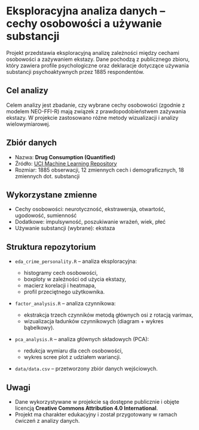 # Eksploracyjna analiza danych – cechy osobowości a używanie substancji

Projekt przedstawia eksploracyjną analizę zależności między cechami osobowości a zażywaniem ekstazy. Dane pochodzą z publicznego zbioru, który zawiera profile psychologiczne oraz deklaracje dotyczące używania substancji psychoaktywnych przez 1885 respondentów.

## Cel analizy

Celem analizy jest zbadanie, czy wybrane cechy osobowości (zgodnie z modelem NEO-FFI-R) mają związek z prawdopodobieństwem zażywania ekstazy. W projekcie zastosowano różne metody wizualizacji i analizy wielowymiarowej.

## Zbiór danych

- Nazwa: **Drug Consumption (Quantified)**
- Źródło: [UCI Machine Learning Repository](https://archive.ics.uci.edu/dataset/373/drug+consumption+quantified)
- Rozmiar: 1885 obserwacji, 12 zmiennych cech i demograficznych, 18 zmiennych dot. substancji

## Wykorzystane zmienne

- Cechy osobowości: neurotyczność, ekstrawersja, otwartość, ugodowość, sumienność
- Dodatkowe: impulsywność, poszukiwanie wrażeń, wiek, płeć
- Używanie substancji (wybrane): ekstaza

## Struktura repozytorium

- `eda_crime_personality.R` – analiza eksploracyjna:
  - histogramy cech osobowości,
  - boxploty w zależności od użycia ekstazy,
  - macierz korelacji i heatmapa,
  - profil przeciętnego użytkownika.

- `factor_analysis.R` – analiza czynnikowa:
  - ekstrakcja trzech czynników metodą głównych osi z rotacją varimax,
  - wizualizacja ładunków czynnikowych (diagram + wykres bąbelkowy).

- `pca_analysis.R` – analiza głównych składowych (PCA):
  - redukcja wymiaru dla cech osobowości,
  - wykres scree plot z udziałem wariancji.

- `data/data.csv` – przetworzony zbiór danych wejściowych.

## Uwagi

- Dane wykorzystywane w projekcie są dostępne publicznie i objęte licencją **Creative Commons Attribution 4.0 International**.
- Projekt ma charakter edukacyjny i został przygotowany w ramach ćwiczeń z analizy danych.

